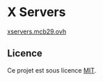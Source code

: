 # X Servers

[xservers.mcb29.ovh](https://xservers.mcb29.ovh/)

## Licence

Ce projet est sous licence [MIT](LICENSE).